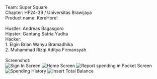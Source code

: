 Team: Super Square <br/>
Chapter: HF24-39 / Universitas Brawijaya <br/>
Product name: KereHore! <br/>
<br/>
Hustler: Andreas Bagasgoro <br/>
Hipster: Gantang Satria Yudha <br/>
Hacker: <br/>
    1. Elgin Brian Wahyu Bramadhika <br/>
    2. Muhammad Rizqi Aditya Firmansyah <br/>
<br/>
Screenshot: <br/>
![Sign In Screen](https://github.com/elginbrian/HackFest-KereHore/assets/132267129/c18a15b7-0649-48df-b2b2-590ef97b0c56) 
![Home Screen](https://github.com/elginbrian/HackFest-KereHore/assets/132267129/0c42f204-2c01-4120-9ee4-55713c43e366)
![Report spending in Pocket Screen](https://github.com/elginbrian/HackFest-KereHore/assets/132267129/74dbcb9f-0103-4deb-acaf-8ac531ab790a)
![Spending History](https://github.com/elginbrian/HackFest-KereHore/assets/132267129/f27fba3c-6d65-41ec-b9b4-2a57ba0c7cfa)
![Insert Total Balance](https://github.com/elginbrian/HackFest-KereHore/assets/132267129/42a752e8-3b81-453a-97c6-be5ca5d47e9f)





